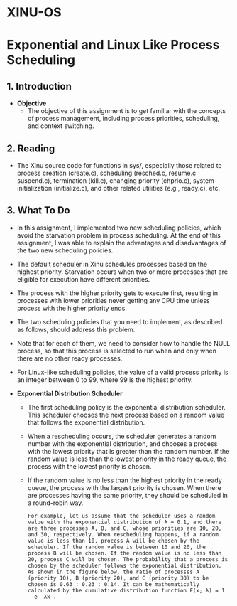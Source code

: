 # XINU-OS

# Exponential and Linux Like Process Scheduling

## 1. Introduction

 - **Objective**
   - The objective of this assignment is to get familiar with the concepts of process management, including process priorities, scheduling, and context switching.

## 2. **Reading**
   - The Xinu source code for functions in sys/, especially those related to process creation (create.c), scheduling (resched.c, resume.c suspend.c), termination (kill.c), changing priority (chprio.c), system initialization (initialize.c), and other related utilities (e.g , ready.c), etc.

## 3. **What To Do**
   - In this assignment, I implemented two new scheduling policies, which avoid the starvation problem in process scheduling. At the end of this assignment, I was able to explain the advantages and disadvantages of the two new scheduling policies.
   - The default scheduler in Xinu schedules processes based on the highest priority. Starvation occurs when two or more processes that are eligible for execution have different priorities.
   - The process with the higher priority gets to execute first, resulting in processes with lower priorities never getting any CPU time unless process with the higher priority ends.
   - The two scheduling policies that you need to implement, as described as follows, should address this problem.
   - Note that for each of them, we need to consider how to handle the NULL process, so that this process is selected to run when and only when there are no other ready processes.
   - For Linux-like scheduling policies, the value of a valid process priority is an integer between 0 to 99, where 99 is the highest priority.

   - **Exponential Distribution Scheduler**
     - The first scheduling policy is the exponential distribution scheduler. This scheduler chooses the next process based on a random value that follows the exponential distribution.
     - When a rescheduling occurs, the scheduler generates a random number with the exponential distribution, and chooses a process with the lowest priority that is greater than the random number. If the random value is less than the lowest priority in the ready queue, the process with the lowest priority is chosen.
     - If the random value is no less than the highest priority in the ready queue, the process with the largest priority is chosen. When there are processes having the same priority, they should be scheduled in a round-robin way.

        ```
        For example, let us assume that the scheduler uses a random value with the exponential distribution of λ = 0.1, and there are three processes A, B, and C, whose priorities are 10, 20, and 30, respectively. When rescheduling happens, if a random value is less than 10, process A will be chosen by the scheduler. If the random value is between 10 and 20, the process B will be chosen. If the random value is no less than 20, process C will be chosen. The probability that a process is chosen by the scheduler follows the exponential distribution. As shown in the figure below, the ratio of processes A (priority 10), B (priority 20), and C (priority 30) to be chosen is 0.63 : 0.23 : 0.14. It can be mathematically calculated by the cumulative distribution function F(x; λ) = 1 - e -λx .
        ```